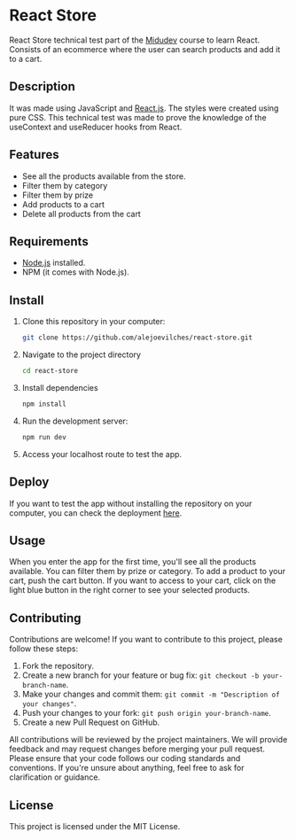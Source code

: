 # React Store
React Store technical test part of the [Midudev](https://github.com/midudev/aprendiendo-react) course to learn React. Consists of an ecommerce where the user can search products and add it to a cart.

## Description

It was made using JavaScript and [React.js](https://reactjs.org/). The styles were created using pure CSS. This technical test was made to prove the knowledge of the useContext and useReducer hooks from React.

## Features

- See all the products available from the store.
- Filter them by category
- Filter them by prize
- Add products to a cart
- Delete all products from the cart

## Requirements

- [Node.js](https://nodejs.org/) installed.
- NPM (it comes with Node.js).

## Install

1. Clone this repository in your computer:

   ```bash
   git clone https://github.com/alejoevilches/react-store.git

2. Navigate to the project directory
    ```bash
    cd react-store

3. Install dependencies

    ```bash
    npm install 

4. Run the development server:
    ```bash
    npm run dev
5. Access your localhost route to test the app.

## Deploy

If you want to test the app without installing the repository on your computer, you can check the deployment [here](https://reactstore-alejovilches.netlify.app).

## Usage

When you enter the app for the first time, you'll see all the products available. You can filter them by prize or category. To add a product to your cart, push the cart button. If you want to access to your cart, click on the light blue button in the right corner to see your selected products.

## Contributing

Contributions are welcome! If you want to contribute to this project, please follow these steps:

1. Fork the repository.
2. Create a new branch for your feature or bug fix: `git checkout -b your-branch-name`.
3. Make your changes and commit them: `git commit -m "Description of your changes"`.
4. Push your changes to your fork: `git push origin your-branch-name`.
5. Create a new Pull Request on GitHub.

All contributions will be reviewed by the project maintainers. We will provide feedback and may request changes before merging your pull request. Please ensure that your code follows our coding standards and conventions. If you're unsure about anything, feel free to ask for clarification or guidance.

## License

This project is licensed under the MIT License.



